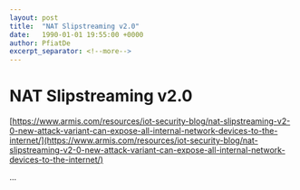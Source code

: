 ```yaml
---
layout: post
title:  "NAT Slipstreaming v2.0"
date:   1990-01-01 19:55:00 +0000
author: PfiatDe
excerpt_separator: <!--more-->
---
```


# NAT Slipstreaming v2.0
[https://www.armis.com/resources/iot-security-blog/nat-slipstreaming-v2-0-new-attack-variant-can-expose-all-internal-network-devices-to-the-internet/](https://www.armis.com/resources/iot-security-blog/nat-slipstreaming-v2-0-new-attack-variant-can-expose-all-internal-network-devices-to-the-internet/)

...
<!--more-->
